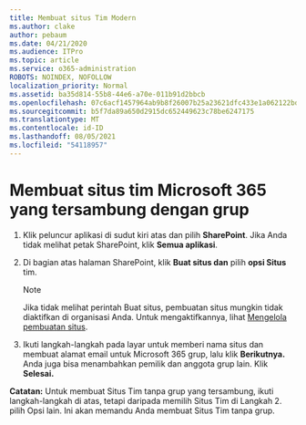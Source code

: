 ```yaml
---
title: Membuat situs Tim Modern
ms.author: clake
author: pebaum
ms.date: 04/21/2020
ms.audience: ITPro
ms.topic: article
ms.service: o365-administration
ROBOTS: NOINDEX, NOFOLLOW
localization_priority: Normal
ms.assetid: ba35d814-55b8-44e6-a70e-011b91d2bbcb
ms.openlocfilehash: 07c6acf1457964ab9b8f26007b25a23621dfc433e1a062122bd67039d793e350
ms.sourcegitcommit: b5f7da89a650d2915dc652449623c78be6247175
ms.translationtype: MT
ms.contentlocale: id-ID
ms.lasthandoff: 08/05/2021
ms.locfileid: "54118957"
---
```

# <a name="create-a-microsoft-365-group-connected-team-site"></a>Membuat situs tim Microsoft 365 yang tersambung dengan grup

1. Klik peluncur aplikasi di sudut kiri atas dan pilih **SharePoint**. Jika Anda tidak melihat petak SharePoint, klik **Semua aplikasi**.
    
2. Di bagian atas halaman SharePoint, klik **Buat situs dan** pilih **opsi Situs** tim. 
    
    > [!NOTE]
    > Jika tidak melihat perintah Buat situs, pembuatan situs mungkin tidak diaktifkan di organisasi Anda. Untuk mengaktifkannya, lihat [Mengelola pembuatan situs](https://go.microsoft.com/fwlink/?linkid=2009644). 
  
3. Ikuti langkah-langkah pada layar untuk memberi nama situs dan membuat alamat email untuk Microsoft 365 grup, lalu klik **Berikutnya.** Anda juga bisa menambahkan pemilik dan anggota grup lain. Klik **Selesai.**
  
 **Catatan:** Untuk membuat Situs Tim tanpa grup yang tersambung, ikuti langkah-langkah di atas, tetapi daripada memilih Situs Tim di Langkah 2. pilih Opsi lain. Ini akan memandu Anda membuat Situs Tim tanpa grup. 
    

